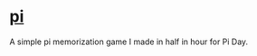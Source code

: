 
# [pi](https://github.com/Vulae/pi)

A simple pi memorization game I made in half in hour for Pi Day.

